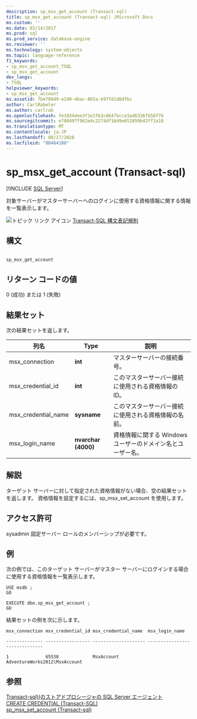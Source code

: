 ```yaml
---
description: sp_msx_get_account (Transact-sql)
title: sp_msx_get_account (Transact-sql) |Microsoft Docs
ms.custom: ''
ms.date: 03/14/2017
ms.prod: sql
ms.prod_service: database-engine
ms.reviewer: ''
ms.technology: system-objects
ms.topic: language-reference
f1_keywords:
- sp_msx_get_account_TSQL
- sp_msx_get_account
dev_langs:
- TSQL
helpviewer_keywords:
- sp_msx_get_account
ms.assetid: 7b478049-e2d0-4bac-865a-b97fd1d8dfbc
author: CarlRabeler
ms.author: carlrab
ms.openlocfilehash: fe1034dee3f1e2fb3c8647bcce3ad6336fb56f76
ms.sourcegitcommit: e700497f962e4c2274df16d9e651059b42ff1a10
ms.translationtype: MT
ms.contentlocale: ja-JP
ms.lasthandoff: 08/17/2020
ms.locfileid: "88464108"
---
```

# <a name="sp_msx_get_account-transact-sql"></a>sp_msx_get_account (Transact-sql)
[!INCLUDE [SQL Server](../../includes/applies-to-version/sqlserver.md)]

  対象サーバーがマスターサーバーへのログインに使用する資格情報に関する情報を一覧表示します。  
  
 ![トピック リンク アイコン](../../database-engine/configure-windows/media/topic-link.gif "トピック リンク アイコン") [Transact-SQL 構文表記規則](../../t-sql/language-elements/transact-sql-syntax-conventions-transact-sql.md)  
  
## <a name="syntax"></a>構文  
  
```  
  
sp_msx_get_account  
```  
  
## <a name="return-code-values"></a>リターン コードの値  
 0 (成功) または 1 (失敗)  
  
## <a name="result-sets"></a>結果セット  
 次の結果セットを返します。  
  
|列名|Type|説明|  
|-----------------|----------|-----------------|  
|msx_connection|**int**|マスターサーバーの接続番号。|  
|msx_credential_id|**int**|このマスターサーバー接続に使用される資格情報の ID。|  
|msx_credential_name|**sysname**|このマスターサーバー接続に使用される資格情報の名前。|  
|msx_login_name|**nvarchar (4000)**|資格情報に関する Windows ユーザーのドメイン名とユーザー名。|  
  
## <a name="remarks"></a>解説  
 ターゲット サーバーに対して指定された資格情報がない場合、空の結果セットを返します。 資格情報を設定するには、sp_msx_set_account を使用します。  
  
## <a name="permissions"></a>アクセス許可  
 sysadmin 固定サーバー ロールのメンバーシップが必要です。  
  
## <a name="examples"></a>例  
 次の例では、このターゲット サーバーがマスター サーバーにログインする場合に使用する資格情報を一覧表示します。  
  
```  
USE msdb ;  
GO  
  
EXECUTE dbo.sp_msx_get_account ;  
GO  
```  
  
 結果セットの例を次に示します。  
  
 `msx_connection msx_credential_id msx_credential_name  msx_login_name`  
  
 `-------------- ----------------- -------------------- ------------------------------`  
  
 `1              65538             MsxAccount           AdventureWorks2012\MsxAccount`  
  
## <a name="see-also"></a>参照  
 [Transact-sql&#41;&#40;のストアドプロシージャの SQL Server エージェント ](../../relational-databases/system-stored-procedures/sql-server-agent-stored-procedures-transact-sql.md)   
 [CREATE CREDENTIAL &#40;Transact-SQL&#41;](../../t-sql/statements/create-credential-transact-sql.md)   
 [sp_msx_set_account &#40;Transact-sql&#41;](../../relational-databases/system-stored-procedures/sp-msx-set-account-transact-sql.md)  
  
  
